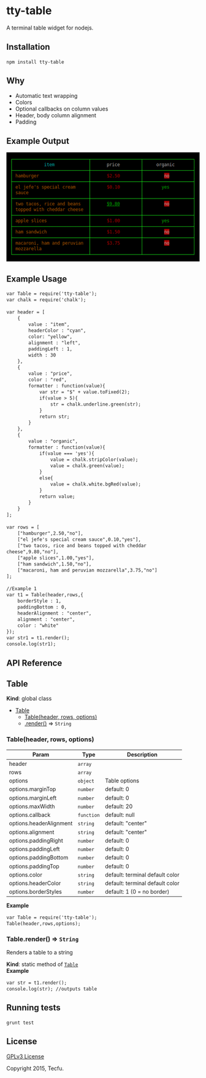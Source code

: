 # tty-table

A terminal table widget for nodejs.

## Installation

```
npm install tty-table
```

## Why

- Automatic text wrapping
- Colors
- Optional callbacks on column values
- Header, body column alignment
- Padding

## Example Output

![Example](examples/images/example-1.png "Example") 

## Example Usage

<!--EXAMPLE-USAGE-->
```
var Table = require('tty-table');
var chalk = require('chalk');

var header = [
	{
		value : "item",
		headerColor : "cyan",
		color: "yellow",
		alignment : "left",
		paddingLeft : 1,
		width : 30
	},
	{
		value : "price",
		color : "red", 
		formatter : function(value){
			var str = "$" + value.toFixed(2);
			if(value > 5){
				str = chalk.underline.green(str);
			}
			return str;
		}
	},
	{
		value : "organic",
		formatter : function(value){
			if(value === 'yes'){
				value = chalk.stripColor(value);
				value = chalk.green(value);
			}
			else{
				value = chalk.white.bgRed(value);
			}
			return value;
		}
	}
];

var rows = [
	["hamburger",2.50,"no"],
	["el jefe's special cream sauce",0.10,"yes"],
	["two tacos, rice and beans topped with cheddar cheese",9.80,"no"],
	["apple slices",1.00,"yes"],
	["ham sandwich",1.50,"no"],
	["macaroni, ham and peruvian mozzarella",3.75,"no"]
];

//Example 1
var t1 = Table(header,rows,{
	borderStyle : 1,
	paddingBottom : 0,
	headerAlignment : "center",
	alignment : "center",
	color : "white"
});
var str1 = t1.render();
console.log(str1);

```
<!--END-EXAMPLE-USAGE-->

## API Reference 
<!--API-REF-->
<a name="Table"></a>
## Table
**Kind**: global class  

* [Table](#Table)
  * [Table(header, rows, options)](#new_Table_new)
  * [.render()](#Table.render) ⇒ <code>String</code>

<a name="new_Table_new"></a>
### Table(header, rows, options)

| Param | Type | Description |
| --- | --- | --- |
| header | <code>array</code> |  |
| rows | <code>array</code> |  |
| options | <code>object</code> | Table options |
| options.marginTop | <code>number</code> | default: 0 |
| options.marginLeft | <code>number</code> | default: 0 |
| options.maxWidth | <code>number</code> | default: 20 |
| options.callback | <code>function</code> | default: null |
| options.headerAlignment | <code>string</code> | default: "center" |
| options.alignment | <code>string</code> | default: "center" |
| options.paddingRight | <code>number</code> | default: 0 |
| options.paddingLeft | <code>number</code> | default: 0 |
| options.paddingBottom | <code>number</code> | default: 0 |
| options.paddingTop | <code>number</code> | default: 0 |
| options.color | <code>string</code> | default: terminal default color |
| options.headerColor | <code>string</code> | default: terminal default color |
| options.borderStyles | <code>number</code> | default: 1 (0 = no border) |

**Example**  
```
var Table = require('tty-table');
Table(header,rows,options);
```
<a name="Table.render"></a>
### Table.render() ⇒ <code>String</code>
Renders a table to a string

**Kind**: static method of <code>[Table](#Table)</code>  
**Example**  
```
var str = t1.render(); 
console.log(str); //outputs table
```

<!--END-API-REF-->

## Running tests

```
grunt test
```

## License

[GPLv3 License](http://www.gnu.org/licenses/gpl-3.0.en.html)

Copyright 2015, Tecfu. 
